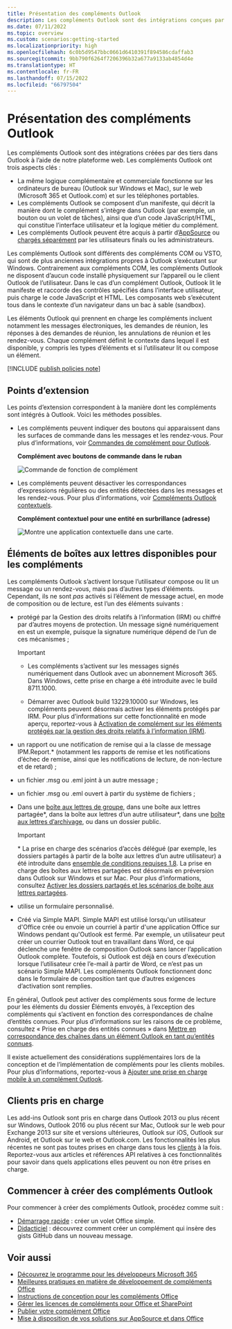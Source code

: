 ```yaml
---
title: Présentation des compléments Outlook
description: Les compléments Outlook sont des intégrations conçues par des tiers dans Outlook à l’aide de notre plate-forme web.
ms.date: 07/11/2022
ms.topic: overview
ms.custom: scenarios:getting-started
ms.localizationpriority: high
ms.openlocfilehash: 6c0b5d9547bbc0661d6410391f894586cdaffab3
ms.sourcegitcommit: 9bb790f6264f7206396b32a677a9133ab4854d4e
ms.translationtype: HT
ms.contentlocale: fr-FR
ms.lasthandoff: 07/15/2022
ms.locfileid: "66797504"
---
```

# <a name="outlook-add-ins-overview"></a>Présentation des compléments Outlook

Les compléments Outlook sont des intégrations créées par des tiers dans Outlook à l’aide de notre plateforme web. Les compléments Outlook ont trois aspects clés :

- La même logique complémentaire et commerciale fonctionne sur les ordinateurs de bureau (Outlook sur Windows et Mac), sur le web (Microsoft 365 et Outlook.com) et sur les téléphones portables.
- Les compléments Outlook se composent d’un manifeste, qui décrit la manière dont le complément s’intègre dans Outlook (par exemple, un bouton ou un volet de tâches), ainsi que d’un code JavaScript/HTML, qui constitue l’interface utilisateur et la logique métier du complément.
- Les compléments Outlook peuvent être acquis à partir d’[AppSource](https://appsource.microsoft.com) ou [chargés séparément](sideload-outlook-add-ins-for-testing.md) par les utilisateurs finals ou les administrateurs.

Les compléments Outlook sont différents des compléments COM ou VSTO, qui sont de plus anciennes intégrations propres à Outlook s’exécutant sur Windows. Contrairement aux compléments COM, les compléments Outlook ne disposent d’aucun code installé physiquement sur l’appareil ou le client Outlook de l’utilisateur. Dans le cas d’un complément Outlook, Outlook lit le manifeste et raccorde des contrôles spécifiés dans l’interface utilisateur, puis charge le code JavaScript et HTML. Les composants web s’exécutent tous dans le contexte d’un navigateur dans un bac à sable (sandbox).

Les éléments Outlook qui prennent en charge les compléments incluent notamment les messages électroniques, les demandes de réunion, les réponses à des demandes de réunion, les annulations de réunion et les rendez-vous. Chaque complément définit le contexte dans lequel il est disponible, y compris les types d’éléments et si l’utilisateur lit ou compose un élément.

[!INCLUDE [publish policies note](../includes/note-publish-policies.md)]

## <a name="extension-points"></a>Points d’extension

Les points d’extension correspondent à la manière dont les compléments sont intégrés à Outlook. Voici les méthodes possibles.

- Les compléments peuvent indiquer des boutons qui apparaissent dans les surfaces de commande dans les messages et les rendez-vous. Pour plus d’informations, voir [Commandes de complément pour Outlook](add-in-commands-for-outlook.md).

    **Complément avec boutons de commande dans le ruban**

    ![Commande de fonction de complément](../images/uiless-command-shape.png)

- Les compléments peuvent désactiver les correspondances d’expressions régulières ou des entités détectées dans les messages et les rendez-vous. Pour plus d’informations, voir [Compléments Outlook contextuels](contextual-outlook-add-ins.md).

    **Complément contextuel pour une entité en surbrillance (adresse)**

    ![Montre une application contextuelle dans une carte.](../images/outlook-detected-entity-card.png)

## <a name="mailbox-items-available-to-add-ins"></a>Éléments de boîtes aux lettres disponibles pour les compléments

Les compléments Outlook s’activent lorsque l’utilisateur compose ou lit un message ou un rendez-vous, mais pas d’autres types d’éléments. Cependant, ils ne sont *pas* activés si l’élément de message actuel, en mode de composition ou de lecture, est l’un des éléments suivants :

- protégé par la Gestion des droits relatifs à l’information (IRM) ou chiffré par d’autres moyens de protection. Un message signé numériquement en est un exemple, puisque la signature numérique dépend de l’un de ces mécanismes ;

  > [!IMPORTANT]
  >
  > - Les compléments s’activent sur les messages signés numériquement dans Outlook avec un abonnement Microsoft 365. Dans Windows, cette prise en charge a été introduite avec le build 8711.1000.
  >
  > - Démarrer avec Outlook build 13229.10000 sur Windows, les compléments peuvent désormais activer les éléments protégés par IRM. Pour plus d’informations sur cette fonctionnalité en mode aperçu, reportez-vous à [Activation de complément sur les éléments protégés par la gestion des droits relatifs à l’information (IRM)](/javascript/api/requirement-sets/outlook/preview-requirement-set/outlook-requirement-set-preview#add-in-activation-on-items-protected-by-information-rights-management-irm).

- un rapport ou une notification de remise qui a la classe de message IPM.Report.* (notamment les rapports de remise et les notifications d’échec de remise, ainsi que les notifications de lecture, de non-lecture et de retard) ;

- un fichier .msg ou .eml joint à un autre message ;

- un fichier .msg ou .eml ouvert à partir du système de fichiers ;

- Dans une [boîte aux lettres de groupe](/microsoft-365/admin/create-groups/compare-groups?view=o365-worldwide&preserve-view=true#shared-mailboxes), dans une boîte aux lettres partagée\*, dans la boîte aux lettres d’un autre utilisateur\*, dans une [boîte aux lettres d’archivage](/office365/servicedescriptions/exchange-online-archiving-service-description/archive-features#archive-mailbox), ou dans un dossier public.

  > [!IMPORTANT]
  > \* La prise en charge des scénarios d’accès délégué (par exemple, les dossiers partagés à partir de la boîte aux lettres d’un autre utilisateur) a été introduite dans [ensemble de conditions requises 1.8](/javascript/api/requirement-sets/outlook/requirement-set-1.8/outlook-requirement-set-1.8). La prise en charge des boîtes aux lettres partagées est désormais en préversion dans Outlook sur Windows et sur Mac. Pour plus d’informations, consultez [Activer les dossiers partagés et les scénarios de boîte aux lettres partagées](delegate-access.md).

- utilise un formulaire personnalisé.

- Créé via Simple MAPI. Simple MAPI est utilisé lorsqu'un utilisateur d'Office crée ou envoie un courriel à partir d'une application Office sur Windows pendant qu'Outlook est fermé. Par exemple, un utilisateur peut créer un courrier Outlook tout en travaillant dans Word, ce qui déclenche une fenêtre de composition Outlook sans lancer l’application Outlook complète. Toutefois, si Outlook est déjà en cours d’exécution lorsque l’utilisateur crée l’e-mail à partir de Word, ce n’est pas un scénario Simple MAPI. Les compléments Outlook fonctionnent donc dans le formulaire de composition tant que d’autres exigences d’activation sont remplies.

En général, Outlook peut activer des compléments sous forme de lecture pour les éléments du dossier Éléments envoyés, à l’exception des compléments qui s’activent en fonction des correspondances de chaîne d’entités connues. Pour plus d’informations sur les raisons de ce problème, consultez « Prise en charge des entités connues » dans [Mettre en correspondance des chaînes dans un élément Outlook en tant qu’entités connues](match-strings-in-an-item-as-well-known-entities.md).

Il existe actuellement des considérations supplémentaires lors de la conception et de l’implémentation de compléments pour les clients mobiles. Pour plus d’informations, reportez-vous à [Ajouter une prise en charge mobile à un complément Outlook](add-mobile-support.md#compose-mode-and-appointments).

## <a name="supported-clients"></a>Clients pris en charge

Les add-ins Outlook sont pris en charge dans Outlook 2013 ou plus récent sur Windows, Outlook 2016 ou plus récent sur Mac, Outlook sur le web pour Exchange 2013 sur site et versions ultérieures, Outlook sur iOS, Outlook sur Android, et Outlook sur le web et Outlook.com. Les fonctionnalités les plus récentes ne sont pas toutes prises en charge dans tous les [clients](/javascript/api/requirement-sets/outlook/outlook-api-requirement-sets#requirement-sets-supported-by-exchange-servers-and-outlook-clients) à la fois. Reportez-vous aux articles et références API relatives à ces fonctionnalités pour savoir dans quels applications elles peuvent ou non être prises en charge.

## <a name="get-started-building-outlook-add-ins"></a>Commencer à créer des compléments Outlook

Pour commencer à créer des compléments Outlook, procédez comme suit :

- [Démarrage rapide](../quickstarts/outlook-quickstart.md) : créer un volet Office simple.
- [Didacticiel](../tutorials/outlook-tutorial.md) : découvrez comment créer un complément qui insère des gists GitHub dans un nouveau message.

## <a name="see-also"></a>Voir aussi

- [Découvrez le programme pour les développeurs Microsoft 365](https://developer.microsoft.com/microsoft-365/dev-program)
- [Meilleures pratiques en matière de développement de compléments Office](../concepts/add-in-development-best-practices.md)
- [Instructions de conception pour les compléments Office](../design/add-in-design.md)
- [Gérer les licences de compléments pour Office et SharePoint](/office/dev/store/license-your-add-ins)
- [Publier votre complément Office](../publish/publish.md)
- [Mise à disposition de vos solutions sur AppSource et dans Office](/office/dev/store/submit-to-the-office-store)
